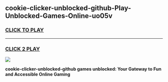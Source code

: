 
## cookie-clicker-unblocked-github-Play-Unblocked-Games-Online-uo05v
<h3>
<a href="https://premium76.site?title=cookie-clicker-unblocked-github&ref=25A">CLICK TO PLAY</a></h3>
<hr>

<h3>
<a href="https://premium76.site?title=cookie-clicker-unblocked-github&ref=25A">CLICK 2 PLAY</a>
  
</h3>

<a href="https://premium76.site?title=cookie-clicker-unblocked-github&ref=25A"><img src="https://clearcache.store/games.png"></a>


**cookie-clicker-unblocked-github games unblocked: Your Gateway to Fun and Accessible Online Gaming**
